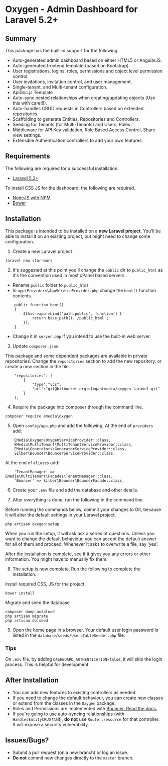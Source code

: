 # Oxygen - Admin Dashboard for Laravel 5.2+


## Summary

This package has the built-in support for the following.

- Auto-generated admin dashboard based on either HTML5 or AngularJS.
- Auto-generated frontend template (based on Bootstrap).
- User registrations, logins, roles, permissions and object level permission control.
- User invitations, invitation control, and user management.
- Single-tenant, and Multi-tenant configuration.
- ApiDoc.js Template
- Auto-sync nested relationships when creating/updating objects (Use this with care!!!).
- Auto-handles CRUD requests in Controllers based on extended repositories.
- Scaffolding to generate Entities, Repositories and Controllers.
- Seeding for Tenants (for Multi-Tenants) and Users, Roles.
- Middleware for API Key validation, Role Based Access Control, Share view settings.
- Extensible Authentication controllers to add your own features.

## Requirements

The following are required for a successful installation.
- [Laravel 5.2+](https://laravel.com/docs/5.2#installing-laravel)

To install CSS JS for the dashboard, the following are required.
- [NodeJS with NPM](https://docs.npmjs.com/getting-started/installing-node)
- [Bower](http://bower.io/#install-bower)

## Installation

This package is intended to be installed on a **new Laravel project**. You'll be able to install it on an existing project, but might need to change some configuration.


1) Create a new Laravel project
```
laravel new star-wars
```

2) It's suggested at this point you'll change the `public` dir to `public_html` as it's the convention used in most cPanel based servers.

- Rename `public` folder to `public_html`
- In `app\Providers\AppServiceProvider.php` change the `boot()` function contents.
```
	public function boot()
	{
	    $this->app->bind('path.public', function() {
	        return base_path().'/public_html';
	    });
	}
```
- Change it in `server.php` if you intend to use the built-in web server.

3) Update `composer.json`. 

This package and some dependent packages are available in private repositories. Change the `repositories` section to add the new repository, or create a new section in the file.

```
	"repositories": [
        {
            "type":"vcs",
            "url":"git@bitbucket.org:elegantmedia/oxygen-laravel.git"
        }
    ],
```

4) Require the package into composer through the command line.
```
composer require emedia\oxygen
```

5) Open `config/app.php` and add the following,
At the end of `providers` add:
```
	EMedia\Oxygen\OxygenServiceProvider::class,
    EMedia\MultiTenant\MultiTenantServiceProvider::class,
    EMedia\Generators\GeneratorServiceProvider::class,
    Silber\Bouncer\BouncerServiceProvider::class,
```

At the end of `aliases` add:
```
	'TenantManager' => EMedia\MultiTenant\Facades\TenantManager::class,
	'Bouncer' => Silber\Bouncer\BouncerFacade::class,
```

6) Create your `.env` file and add the database and other details.

7) After everything is done, run the following in the command line.

Before running the commands below, commit your changes to Git, because it will alter the default settings in your Laravel project.

```
php artisan oxygen:setup
```

When you run the setup, it will ask ask a series of questions. Unless you want to change the default behaviour, you can accept the default answer for all of them and proceed. Whenever it asks to overwrite a file, say 'yes'.

After the installation is complete, see if it gives you any errors or other information. You might have to manually fix them.

8) The setup is now complete. Run the following to complete the installation.

Install required CSS, JS for the project.
```
bower install
```

Migrate and seed the database
```
composer dump-autoload
php artisan migrate
php artisan db:seed
```

9) Open the home page in a browser. Your default user login password is listed in the `database/seeds/UsersTableSeeder.php` file.

### Tips

On `.env` file, by adding `DASHBOARD_AUTHENTICATION=false`, it will skip the login process. This is helpful for development.

## After Installation

- You can add new features to existing controllers as needed. 
- If you need to change the default behaviour, you can create new classes or extend from the classes in the `Oxygen` package.
- Roles and Permissions are implemented with [Bouncer. Read the docs.](https://github.com/JosephSilber/bouncer)
- If you're going to use auto-syncing relationships (with `HandlesEntityCRUD` trait), **do not** use `Route::resource` for that controller. It will expose a security vulnerability.


## Issues/Bugs?
- Submit a pull request (on a new branch) or log an issue.
- **Do not** commit new changes directly to the `master` branch.